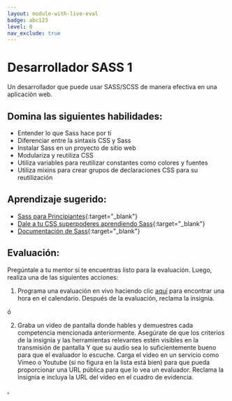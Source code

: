 ```yaml
---
layout: module-with-live-eval
badge: abc123
level: 0
nav_exclude: true
---
```

# Desarrollador SASS 1

Un desarrollador que puede usar SASS/SCSS de manera efectiva en una aplicación web.

## Domina las siguientes habilidades:

- Entender lo que Sass hace por ti
- Diferenciar entre la sintaxis CSS y Sass
- Instalar Sass en un proyecto de sitio web
- Modulariza y reutiliza CSS
- Utiliza variables para reutilizar constantes como colores y fuentes
- Utiliza mixins para crear grupos de declaraciones CSS para su reutilización

## Aprendizaje sugerido:

- [Sass para Principiantes](https://www.udemy.com/course/sass-for-the-beginners/){:target="\_blank"}
- [Dale a tu CSS superpoderes aprendiendo Sass](https://www.freecodecamp.org/news/give-your-css-superpowers-by-learning-sass/){:target="\_blank"}
- [Documentación de Sass](https://sass-lang.com/){:target="\_blank"}

## Evaluación:

Pregúntale a tu mentor si te encuentras listo para la evaluación. Luego, realiza una de las siguientes acciones:

1. Programa una evaluación en vivo haciendo clic [aquí](https://webdev.codex.academy/mastery-eval-2?badge=iWNQLnVmTqmpPUfNqgQs5A) para encontrar una hora en el calendario. Después de la evaluación, reclama la insignia.

ó

2. Graba un video de pantalla donde hables y demuestres cada competencia mencionada anteriormente. Asegúrate de que los criterios de la insignia y las herramientas relevantes estén visibles en la transmisión de pantalla Y que su audio sea lo suficientemente bueno para que el evaluador lo escuche. Carga el video en un servicio como Vimeo o Youtube (si no figura en la lista está bien) para que pueda proporcionar una URL pública para que lo vea un evaluador. Reclama la insignia e incluya la URL del video en el cuadro de evidencia.

[.](level-2)
